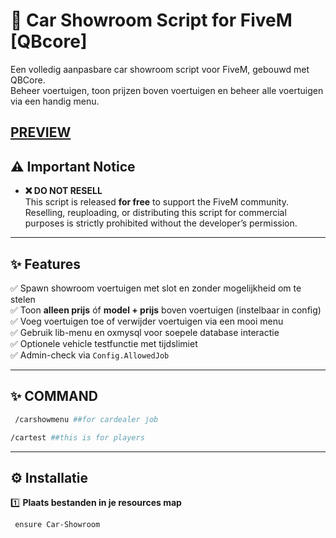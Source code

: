 # 🚗 Car Showroom Script for FiveM [QBcore]

Een volledig aanpasbare car showroom script voor FiveM, gebouwd met QBCore.  
Beheer voertuigen, toon prijzen boven voertuigen en beheer alle voertuigen via een handig menu.

[PREVIEW](https://www.youtube.com/watch?v=vr-AoWancUE)
---
## ⚠️ Important Notice

- **❌ DO NOT RESELL**  
  This script is released **for free** to support the FiveM community.  
  Reselling, reuploading, or distributing this script for commercial purposes is strictly prohibited without the developer’s permission.
---

## ✨ Features

✅ Spawn showroom voertuigen met slot en zonder mogelijkheid om te stelen  
✅ Toon **alleen prijs** óf **model + prijs** boven voertuigen (instelbaar in config)  
✅ Voeg voertuigen toe of verwijder voertuigen via een mooi menu  
✅ Gebruik lib-menu en oxmysql voor soepele database interactie  
✅ Optionele vehicle testfunctie met tijdslimiet  
✅ Admin-check via `Config.AllowedJob`

---
## ✨ COMMAND
```bash
 /carshowmenu ##for cardealer job

/cartest ##this is for players

```

---

## ⚙️ Installatie

1️⃣ **Plaats bestanden in je resources map**
```bash
 ensure Car-Showroom
